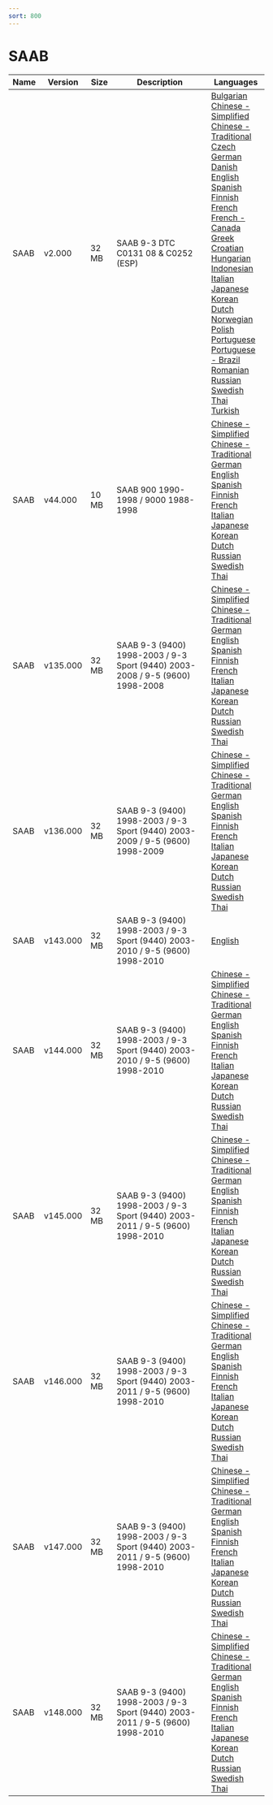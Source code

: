 ```yaml
---
sort: 800
---
```

# SAAB

| Name | Version | Size | Description | Languages |
| --- | --- | --- | --- | --- |
| SAAB | v2.000 | 32 MB | SAAB 9-3 DTC C0131 08 & C0252 (ESP) | [Bulgarian](https://github.com/berrydejager/tech2wiki.com/raw/main/assets/binfiles/tech2_card_saab_v2.000_bg.zip)<br>[Chinese - Simplified](https://github.com/berrydejager/tech2wiki.com/raw/main/assets/binfiles/tech2_card_saab_v2.000_cn_s.zip)<br>[Chinese - Traditional](https://github.com/berrydejager/tech2wiki.com/raw/main/assets/binfiles/tech2_card_saab_v2.000_cn_t.zip)<br>[Czech](https://github.com/berrydejager/tech2wiki.com/raw/main/assets/binfiles/tech2_card_saab_v2.000_cz.zip)<br>[German](https://github.com/berrydejager/tech2wiki.com/raw/main/assets/binfiles/tech2_card_saab_v2.000_de.zip)<br>[Danish](https://github.com/berrydejager/tech2wiki.com/raw/main/assets/binfiles/tech2_card_saab_v2.000_dk.zip)<br>[English](https://github.com/berrydejager/tech2wiki.com/raw/main/assets/binfiles/tech2_card_saab_v2.000_en.zip)<br>[Spanish](https://github.com/berrydejager/tech2wiki.com/raw/main/assets/binfiles/tech2_card_saab_v2.000_es.zip)<br>[Finnish](https://github.com/berrydejager/tech2wiki.com/raw/main/assets/binfiles/tech2_card_saab_v2.000_fi.zip)<br>[French](https://github.com/berrydejager/tech2wiki.com/raw/main/assets/binfiles/tech2_card_saab_v2.000_fr.zip)<br>[French - Canada](https://github.com/berrydejager/tech2wiki.com/raw/main/assets/binfiles/tech2_card_saab_v2.000_fr_ca.zip)<br>[Greek](https://github.com/berrydejager/tech2wiki.com/raw/main/assets/binfiles/tech2_card_saab_v2.000_gr.zip)<br>[Croatian](https://github.com/berrydejager/tech2wiki.com/raw/main/assets/binfiles/tech2_card_saab_v2.000_hr.zip)<br>[Hungarian](https://github.com/berrydejager/tech2wiki.com/raw/main/assets/binfiles/tech2_card_saab_v2.000_hu.zip)<br>[Indonesian](https://github.com/berrydejager/tech2wiki.com/raw/main/assets/binfiles/tech2_card_saab_v2.000_id.zip)<br>[Italian](https://github.com/berrydejager/tech2wiki.com/raw/main/assets/binfiles/tech2_card_saab_v2.000_it.zip)<br>[Japanese](https://github.com/berrydejager/tech2wiki.com/raw/main/assets/binfiles/tech2_card_saab_v2.000_jp.zip)<br>[Korean](https://github.com/berrydejager/tech2wiki.com/raw/main/assets/binfiles/tech2_card_saab_v2.000_ko.zip)<br>[Dutch](https://github.com/berrydejager/tech2wiki.com/raw/main/assets/binfiles/tech2_card_saab_v2.000_nl.zip)<br>[Norwegian](https://github.com/berrydejager/tech2wiki.com/raw/main/assets/binfiles/tech2_card_saab_v2.000_no.zip)<br>[Polish](https://github.com/berrydejager/tech2wiki.com/raw/main/assets/binfiles/tech2_card_saab_v2.000_pl.zip)<br>[Portuguese](https://github.com/berrydejager/tech2wiki.com/raw/main/assets/binfiles/tech2_card_saab_v2.000_pt.zip)<br>[Portuguese - Brazil](https://github.com/berrydejager/tech2wiki.com/raw/main/assets/binfiles/tech2_card_saab_v2.000_pt_br.zip)<br>[Romanian](https://github.com/berrydejager/tech2wiki.com/raw/main/assets/binfiles/tech2_card_saab_v2.000_ro.zip)<br>[Russian](https://github.com/berrydejager/tech2wiki.com/raw/main/assets/binfiles/tech2_card_saab_v2.000_ru.zip)<br>[Swedish](https://github.com/berrydejager/tech2wiki.com/raw/main/assets/binfiles/tech2_card_saab_v2.000_se.zip)<br>[Thai](https://github.com/berrydejager/tech2wiki.com/raw/main/assets/binfiles/tech2_card_saab_v2.000_th.zip)<br>[Turkish](https://github.com/berrydejager/tech2wiki.com/raw/main/assets/binfiles/tech2_card_saab_v2.000_tr.zip) |
| SAAB | v44.000 | 10 MB | SAAB 900 1990-1998 / 9000 1988-1998 | [Chinese - Simplified](https://github.com/berrydejager/tech2wiki.com/raw/main/assets/binfiles/tech2_card_saab_v44.000_cn_s.zip)<br>[Chinese - Traditional](https://github.com/berrydejager/tech2wiki.com/raw/main/assets/binfiles/tech2_card_saab_v44.000_cn_t.zip)<br>[German](https://github.com/berrydejager/tech2wiki.com/raw/main/assets/binfiles/tech2_card_saab_v44.000_de.zip)<br>[English](https://github.com/berrydejager/tech2wiki.com/raw/main/assets/binfiles/tech2_card_saab_v44.000_en.zip)<br>[Spanish](https://github.com/berrydejager/tech2wiki.com/raw/main/assets/binfiles/tech2_card_saab_v44.000_es.zip)<br>[Finnish](https://github.com/berrydejager/tech2wiki.com/raw/main/assets/binfiles/tech2_card_saab_v44.000_fi.zip)<br>[French](https://github.com/berrydejager/tech2wiki.com/raw/main/assets/binfiles/tech2_card_saab_v44.000_fr.zip)<br>[Italian](https://github.com/berrydejager/tech2wiki.com/raw/main/assets/binfiles/tech2_card_saab_v44.000_it.zip)<br>[Japanese](https://github.com/berrydejager/tech2wiki.com/raw/main/assets/binfiles/tech2_card_saab_v44.000_jp.zip)<br>[Korean](https://github.com/berrydejager/tech2wiki.com/raw/main/assets/binfiles/tech2_card_saab_v44.000_ko.zip)<br>[Dutch](https://github.com/berrydejager/tech2wiki.com/raw/main/assets/binfiles/tech2_card_saab_v44.000_nl.zip)<br>[Russian](https://github.com/berrydejager/tech2wiki.com/raw/main/assets/binfiles/tech2_card_saab_v44.000_ru.zip)<br>[Swedish](https://github.com/berrydejager/tech2wiki.com/raw/main/assets/binfiles/tech2_card_saab_v44.000_se.zip)<br>[Thai](https://github.com/berrydejager/tech2wiki.com/raw/main/assets/binfiles/tech2_card_saab_v44.000_th.zip) | 
| SAAB | v135.000 | 32 MB | SAAB 9-3 (9400) 1998-2003 / 9-3 Sport (9440) 2003-2008 / 9-5 (9600) 1998-2008 | [Chinese - Simplified](https://github.com/berrydejager/tech2wiki.com/raw/main/assets/binfiles/tech2_card_saab_v135.000_cn_s.zip)<br>[Chinese - Traditional](https://github.com/berrydejager/tech2wiki.com/raw/main/assets/binfiles/tech2_card_saab_v135.000_cn_t.zip)<br>[German](https://github.com/berrydejager/tech2wiki.com/raw/main/assets/binfiles/tech2_card_saab_v135.000_de.zip)<br>[English](https://github.com/berrydejager/tech2wiki.com/raw/main/assets/binfiles/tech2_card_saab_v135.000_en.zip)<br>[Spanish](https://github.com/berrydejager/tech2wiki.com/raw/main/assets/binfiles/tech2_card_saab_v135.000_es.zip)<br>[Finnish](https://github.com/berrydejager/tech2wiki.com/raw/main/assets/binfiles/tech2_card_saab_v135.000_fi.zip)<br>[French](https://github.com/berrydejager/tech2wiki.com/raw/main/assets/binfiles/tech2_card_saab_v135.000_fr.zip)<br>[Italian](https://github.com/berrydejager/tech2wiki.com/raw/main/assets/binfiles/tech2_card_saab_v135.000_it.zip)<br>[Japanese](https://github.com/berrydejager/tech2wiki.com/raw/main/assets/binfiles/tech2_card_saab_v135.000_jp.zip)<br>[Korean](https://github.com/berrydejager/tech2wiki.com/raw/main/assets/binfiles/tech2_card_saab_v135.000_ko.zip)<br>[Dutch](https://github.com/berrydejager/tech2wiki.com/raw/main/assets/binfiles/tech2_card_saab_v135.000_nl.zip)<br>[Russian](https://github.com/berrydejager/tech2wiki.com/raw/main/assets/binfiles/tech2_card_saab_v135.000_ru.zip)<br>[Swedish](https://github.com/berrydejager/tech2wiki.com/raw/main/assets/binfiles/tech2_card_saab_v135.000_se.zip)<br>[Thai](https://github.com/berrydejager/tech2wiki.com/raw/main/assets/binfiles/tech2_card_saab_v135.000_th.zip) |
| SAAB | v136.000 | 32 MB | SAAB 9-3 (9400) 1998-2003 / 9-3 Sport (9440) 2003-2009 / 9-5 (9600) 1998-2009 | [Chinese - Simplified](https://github.com/berrydejager/tech2wiki.com/raw/main/assets/binfiles/tech2_card_saab_v136.000_cn_s.zip)<br>[Chinese - Traditional](https://github.com/berrydejager/tech2wiki.com/raw/main/assets/binfiles/tech2_card_saab_v136.000_cn_t.zip)<br>[German](https://github.com/berrydejager/tech2wiki.com/raw/main/assets/binfiles/tech2_card_saab_v136.000_de.zip)<br>[English](https://github.com/berrydejager/tech2wiki.com/raw/main/assets/binfiles/tech2_card_saab_v136.000_en.zip)<br>[Spanish](https://github.com/berrydejager/tech2wiki.com/raw/main/assets/binfiles/tech2_card_saab_v136.000_es.zip)<br>[Finnish](https://github.com/berrydejager/tech2wiki.com/raw/main/assets/binfiles/tech2_card_saab_v136.000_fi.zip)<br>[French](https://github.com/berrydejager/tech2wiki.com/raw/main/assets/binfiles/tech2_card_saab_v136.000_fr.zip)<br>[Italian](https://github.com/berrydejager/tech2wiki.com/raw/main/assets/binfiles/tech2_card_saab_v136.000_it.zip)<br>[Japanese](https://github.com/berrydejager/tech2wiki.com/raw/main/assets/binfiles/tech2_card_saab_v136.000_jp.zip)<br>[Korean](https://github.com/berrydejager/tech2wiki.com/raw/main/assets/binfiles/tech2_card_saab_v136.000_ko.zip)<br>[Dutch](https://github.com/berrydejager/tech2wiki.com/raw/main/assets/binfiles/tech2_card_saab_v136.000_nl.zip)<br>[Russian](https://github.com/berrydejager/tech2wiki.com/raw/main/assets/binfiles/tech2_card_saab_v136.000_ru.zip)<br>[Swedish](https://github.com/berrydejager/tech2wiki.com/raw/main/assets/binfiles/tech2_card_saab_v136.000_se.zip)<br>[Thai](https://github.com/berrydejager/tech2wiki.com/raw/main/assets/binfiles/tech2_card_saab_v136.000_th.zip) |
| SAAB | v143.000 | 32 MB | SAAB 9-3 (9400) 1998-2003 / 9-3 Sport (9440) 2003-2010 / 9-5 (9600) 1998-2010 | [English](https://github.com/berrydejager/tech2wiki.com/raw/main/assets/binfiles/tech2_card_saab_v143.000_en.zip) |
| SAAB | v144.000 | 32 MB | SAAB 9-3 (9400) 1998-2003 / 9-3 Sport (9440) 2003-2010 / 9-5 (9600) 1998-2010 | [Chinese - Simplified](https://github.com/berrydejager/tech2wiki.com/raw/main/assets/binfiles/tech2_card_saab_v144.000_cn_s.zip)<br>[Chinese - Traditional](https://github.com/berrydejager/tech2wiki.com/raw/main/assets/binfiles/tech2_card_saab_v144.000_cn_t.zip)<br>[German](https://github.com/berrydejager/tech2wiki.com/raw/main/assets/binfiles/tech2_card_saab_v144.000_de.zip)<br>[English](https://github.com/berrydejager/tech2wiki.com/raw/main/assets/binfiles/tech2_card_saab_v144.000_en.zip)<br>[Spanish](https://github.com/berrydejager/tech2wiki.com/raw/main/assets/binfiles/tech2_card_saab_v144.000_es.zip)<br>[Finnish](https://github.com/berrydejager/tech2wiki.com/raw/main/assets/binfiles/tech2_card_saab_v144.000_fi.zip)<br>[French](https://github.com/berrydejager/tech2wiki.com/raw/main/assets/binfiles/tech2_card_saab_v144.000_fr.zip)<br>[Italian](https://github.com/berrydejager/tech2wiki.com/raw/main/assets/binfiles/tech2_card_saab_v144.000_it.zip)<br>[Japanese](https://github.com/berrydejager/tech2wiki.com/raw/main/assets/binfiles/tech2_card_saab_v144.000_jp.zip)<br>[Korean](https://github.com/berrydejager/tech2wiki.com/raw/main/assets/binfiles/tech2_card_saab_v144.000_ko.zip)<br>[Dutch](https://github.com/berrydejager/tech2wiki.com/raw/main/assets/binfiles/tech2_card_saab_v144.000_nl.zip)<br>[Russian](https://github.com/berrydejager/tech2wiki.com/raw/main/assets/binfiles/tech2_card_saab_v144.000_ru.zip)<br>[Swedish](https://github.com/berrydejager/tech2wiki.com/raw/main/assets/binfiles/tech2_card_saab_v144.000_se.zip)<br>[Thai](https://github.com/berrydejager/tech2wiki.com/raw/main/assets/binfiles/tech2_card_saab_v144.000_th.zip) |
| SAAB | v145.000 | 32 MB | SAAB 9-3 (9400) 1998-2003 / 9-3 Sport (9440) 2003-2011 / 9-5 (9600) 1998-2010 | [Chinese - Simplified](https://github.com/berrydejager/tech2wiki.com/raw/main/assets/binfiles/tech2_card_saab_v145.000_cn_s.zip)<br>[Chinese - Traditional](https://github.com/berrydejager/tech2wiki.com/raw/main/assets/binfiles/tech2_card_saab_v145.000_cn_t.zip)<br>[German](https://github.com/berrydejager/tech2wiki.com/raw/main/assets/binfiles/tech2_card_saab_v145.000_de.zip)<br>[English](https://github.com/berrydejager/tech2wiki.com/raw/main/assets/binfiles/tech2_card_saab_v145.000_en.zip)<br>[Spanish](https://github.com/berrydejager/tech2wiki.com/raw/main/assets/binfiles/tech2_card_saab_v145.000_es.zip)<br>[Finnish](https://github.com/berrydejager/tech2wiki.com/raw/main/assets/binfiles/tech2_card_saab_v145.000_fi.zip)<br>[French](https://github.com/berrydejager/tech2wiki.com/raw/main/assets/binfiles/tech2_card_saab_v145.000_fr.zip)<br>[Italian](https://github.com/berrydejager/tech2wiki.com/raw/main/assets/binfiles/tech2_card_saab_v145.000_it.zip)<br>[Japanese](https://github.com/berrydejager/tech2wiki.com/raw/main/assets/binfiles/tech2_card_saab_v145.000_jp.zip)<br>[Korean](https://github.com/berrydejager/tech2wiki.com/raw/main/assets/binfiles/tech2_card_saab_v145.000_ko.zip)<br>[Dutch](https://github.com/berrydejager/tech2wiki.com/raw/main/assets/binfiles/tech2_card_saab_v145.000_nl.zip)<br>[Russian](https://github.com/berrydejager/tech2wiki.com/raw/main/assets/binfiles/tech2_card_saab_v145.000_ru.zip)<br>[Swedish](https://github.com/berrydejager/tech2wiki.com/raw/main/assets/binfiles/tech2_card_saab_v145.000_se.zip)<br>[Thai](https://github.com/berrydejager/tech2wiki.com/raw/main/assets/binfiles/tech2_card_saab_v145.000_th.zip) |
| SAAB | v146.000 | 32 MB | SAAB 9-3 (9400) 1998-2003 / 9-3 Sport (9440) 2003-2011 / 9-5 (9600) 1998-2010 | [Chinese - Simplified](https://github.com/berrydejager/tech2wiki.com/raw/main/assets/binfiles/tech2_card_saab_v146.000_cn_s.zip)<br>[Chinese - Traditional](https://github.com/berrydejager/tech2wiki.com/raw/main/assets/binfiles/tech2_card_saab_v146.000_cn_t.zip)<br>[German](https://github.com/berrydejager/tech2wiki.com/raw/main/assets/binfiles/tech2_card_saab_v146.000_de.zip)<br>[English](https://github.com/berrydejager/tech2wiki.com/raw/main/assets/binfiles/tech2_card_saab_v146.000_en.zip)<br>[Spanish](https://github.com/berrydejager/tech2wiki.com/raw/main/assets/binfiles/tech2_card_saab_v146.000_es.zip)<br>[Finnish](https://github.com/berrydejager/tech2wiki.com/raw/main/assets/binfiles/tech2_card_saab_v146.000_fi.zip)<br>[French](https://github.com/berrydejager/tech2wiki.com/raw/main/assets/binfiles/tech2_card_saab_v146.000_fr.zip)<br>[Italian](https://github.com/berrydejager/tech2wiki.com/raw/main/assets/binfiles/tech2_card_saab_v146.000_it.zip)<br>[Japanese](https://github.com/berrydejager/tech2wiki.com/raw/main/assets/binfiles/tech2_card_saab_v146.000_jp.zip)<br>[Korean](https://github.com/berrydejager/tech2wiki.com/raw/main/assets/binfiles/tech2_card_saab_v146.000_ko.zip)<br>[Dutch](https://github.com/berrydejager/tech2wiki.com/raw/main/assets/binfiles/tech2_card_saab_v146.000_nl.zip)<br>[Russian](https://github.com/berrydejager/tech2wiki.com/raw/main/assets/binfiles/tech2_card_saab_v146.000_ru.zip)<br>[Swedish](https://github.com/berrydejager/tech2wiki.com/raw/main/assets/binfiles/tech2_card_saab_v146.000_se.zip)<br>[Thai](https://github.com/berrydejager/tech2wiki.com/raw/main/assets/binfiles/tech2_card_saab_v146.000_th.zip) |
| SAAB | v147.000 | 32 MB | SAAB 9-3 (9400) 1998-2003 / 9-3 Sport (9440) 2003-2011 / 9-5 (9600) 1998-2010 | [Chinese - Simplified](https://github.com/berrydejager/tech2wiki.com/raw/main/assets/binfiles/tech2_card_saab_v147.000_cn_s.zip)<br>[Chinese - Traditional](https://github.com/berrydejager/tech2wiki.com/raw/main/assets/binfiles/tech2_card_saab_v147.000_cn_t.zip)<br>[German](https://github.com/berrydejager/tech2wiki.com/raw/main/assets/binfiles/tech2_card_saab_v147.000_de.zip)<br>[English](https://github.com/berrydejager/tech2wiki.com/raw/main/assets/binfiles/tech2_card_saab_v147.000_en.zip)<br>[Spanish](https://github.com/berrydejager/tech2wiki.com/raw/main/assets/binfiles/tech2_card_saab_v147.000_es.zip)<br>[Finnish](https://github.com/berrydejager/tech2wiki.com/raw/main/assets/binfiles/tech2_card_saab_v147.000_fi.zip)<br>[French](https://github.com/berrydejager/tech2wiki.com/raw/main/assets/binfiles/tech2_card_saab_v147.000_fr.zip)<br>[Italian](https://github.com/berrydejager/tech2wiki.com/raw/main/assets/binfiles/tech2_card_saab_v147.000_it.zip)<br>[Japanese](https://github.com/berrydejager/tech2wiki.com/raw/main/assets/binfiles/tech2_card_saab_v147.000_jp.zip)<br>[Korean](https://github.com/berrydejager/tech2wiki.com/raw/main/assets/binfiles/tech2_card_saab_v147.000_ko.zip)<br>[Dutch](https://github.com/berrydejager/tech2wiki.com/raw/main/assets/binfiles/tech2_card_saab_v147.000_nl.zip)<br>[Russian](https://github.com/berrydejager/tech2wiki.com/raw/main/assets/binfiles/tech2_card_saab_v147.000_ru.zip)<br>[Swedish](https://github.com/berrydejager/tech2wiki.com/raw/main/assets/binfiles/tech2_card_saab_v147.000_se.zip)<br>[Thai](https://github.com/berrydejager/tech2wiki.com/raw/main/assets/binfiles/tech2_card_saab_v147.000_th.zip) |
| SAAB | v148.000 | 32 MB | SAAB 9-3 (9400) 1998-2003 / 9-3 Sport (9440) 2003-2011 / 9-5 (9600) 1998-2010 | [Chinese - Simplified](https://github.com/berrydejager/tech2wiki.com/raw/main/assets/binfiles/tech2_card_saab_v148.000_cn_s.zip)<br>[Chinese - Traditional](https://github.com/berrydejager/tech2wiki.com/raw/main/assets/binfiles/tech2_card_saab_v148.000_cn_t.zip)<br>[German](https://github.com/berrydejager/tech2wiki.com/raw/main/assets/binfiles/tech2_card_saab_v148.000_de.zip)<br>[English](https://github.com/berrydejager/tech2wiki.com/raw/main/assets/binfiles/tech2_card_saab_v148.000_en.zip)<br>[Spanish](https://github.com/berrydejager/tech2wiki.com/raw/main/assets/binfiles/tech2_card_saab_v148.000_es.zip)<br>[Finnish](https://github.com/berrydejager/tech2wiki.com/raw/main/assets/binfiles/tech2_card_saab_v148.000_fi.zip)<br>[French](https://github.com/berrydejager/tech2wiki.com/raw/main/assets/binfiles/tech2_card_saab_v148.000_fr.zip)<br>[Italian](https://github.com/berrydejager/tech2wiki.com/raw/main/assets/binfiles/tech2_card_saab_v148.000_it.zip)<br>[Japanese](https://github.com/berrydejager/tech2wiki.com/raw/main/assets/binfiles/tech2_card_saab_v148.000_jp.zip)<br>[Korean](https://github.com/berrydejager/tech2wiki.com/raw/main/assets/binfiles/tech2_card_saab_v148.000_ko.zip)<br>[Dutch](https://github.com/berrydejager/tech2wiki.com/raw/main/assets/binfiles/tech2_card_saab_v148.000_nl.zip)<br>[Russian](https://github.com/berrydejager/tech2wiki.com/raw/main/assets/binfiles/tech2_card_saab_v148.000_ru.zip)<br>[Swedish](https://github.com/berrydejager/tech2wiki.com/raw/main/assets/binfiles/tech2_card_saab_v148.000_se.zip)<br>[Thai](https://github.com/berrydejager/tech2wiki.com/raw/main/assets/binfiles/tech2_card_saab_v148.000_th.zip) |
